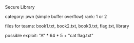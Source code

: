 Secure Library


category: pwn (simple buffer overflow)
rank: 1 or 2

files for teams: book1.txt, book2.txt, book3.txt, flag.txt, library

possible exploit: "A" * 64 * 5 + "cat flag.txt"

